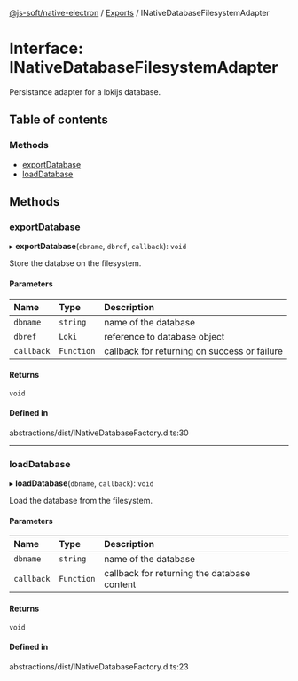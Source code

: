 [@js-soft/native-electron](../README.md) / [Exports](../modules.md) / INativeDatabaseFilesystemAdapter

# Interface: INativeDatabaseFilesystemAdapter

Persistance adapter for a lokijs database.

## Table of contents

### Methods

-   [exportDatabase](INativeDatabaseFilesystemAdapter.md#exportdatabase)
-   [loadDatabase](INativeDatabaseFilesystemAdapter.md#loaddatabase)

## Methods

### exportDatabase

▸ **exportDatabase**(`dbname`, `dbref`, `callback`): `void`

Store the databse on the filesystem.

#### Parameters

| Name       | Type       | Description                                  |
| :--------- | :--------- | :------------------------------------------- |
| `dbname`   | `string`   | name of the database                         |
| `dbref`    | `Loki`     | reference to database object                 |
| `callback` | `Function` | callback for returning on success or failure |

#### Returns

`void`

#### Defined in

abstractions/dist/INativeDatabaseFactory.d.ts:30

---

### loadDatabase

▸ **loadDatabase**(`dbname`, `callback`): `void`

Load the database from the filesystem.

#### Parameters

| Name       | Type       | Description                                 |
| :--------- | :--------- | :------------------------------------------ |
| `dbname`   | `string`   | name of the database                        |
| `callback` | `Function` | callback for returning the database content |

#### Returns

`void`

#### Defined in

abstractions/dist/INativeDatabaseFactory.d.ts:23
